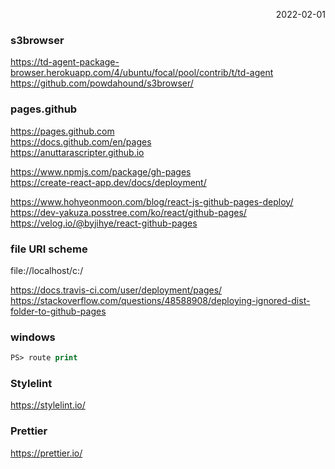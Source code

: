 <p style="text-align: right">2022-02-01</p>

### s3browser

https://td-agent-package-browser.herokuapp.com/4/ubuntu/focal/pool/contrib/t/td-agent \
https://github.com/powdahound/s3browser/

### pages.github

https://pages.github.com \
https://docs.github.com/en/pages \
https://anuttarascripter.github.io

https://www.npmjs.com/package/gh-pages \
https://create-react-app.dev/docs/deployment/

https://www.hohyeonmoon.com/blog/react-js-github-pages-deploy/ \
https://dev-yakuza.posstree.com/ko/react/github-pages/ \
https://velog.io/@byjihye/react-github-pages

### file URI scheme

file://localhost/c:/

https://docs.travis-ci.com/user/deployment/pages/ \
https://stackoverflow.com/questions/48588908/deploying-ignored-dist-folder-to-github-pages

### windows

```ps
PS> route print
```

### Stylelint

https://stylelint.io/

### Prettier

https://prettier.io/
